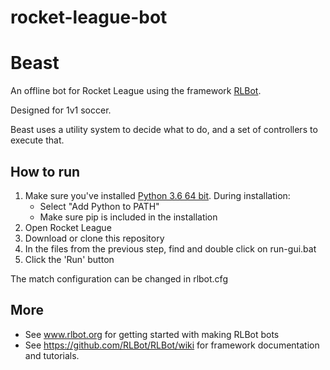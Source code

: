 # rocket-league-bot

# Beast
An offline bot for Rocket League using the framework [RLBot](https://github.com/RLBot/RLBot).

Designed for 1v1 soccer.

Beast uses a utility system to decide what to do, and a set of controllers to execute that.

## How to run

1. Make sure you've installed [Python 3.6 64 bit](https://www.python.org/ftp/python/3.6.5/python-3.6.5-amd64.exe). During installation:
   - Select "Add Python to PATH"
   - Make sure pip is included in the installation
2. Open Rocket League
3. Download or clone this repository
3. In the files from the previous step, find and double click on run-gui.bat
4. Click the 'Run' button

The match configuration can be changed in rlbot.cfg

## More

* See www.rlbot.org for getting started with making RLBot bots
* See https://github.com/RLBot/RLBot/wiki for framework documentation and tutorials.

